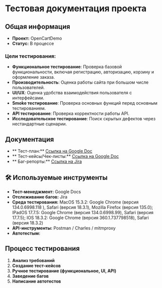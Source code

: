 # Тестовая документация проекта

##  Общая информация
- **Проект:** OpenCartDemo
- **Статус:** В процессе

### Цели тестирования:
- **Функциональное тестирование**: Проверка базовой функциональности, включая регистрацию, авторизацию, корзину и оформление заказа.
- **Производительность**: Оценка работы сайта при большом числе пользователей.
- **UI/UX**: Оценка удобства взаимодействия пользователя с интерфейсами.
- **Smoke тестирование**: Проверка основных функций перед основным тестированием.
- **API тестирование**: Проверка корректности работы API.
- **Исследовательское тестирование**: Поиск скрытых дефектов через нестандартные сценарии.

##  Документация
- ** Тест-план:** [Ссылка на Google Doc](https://docs.google.com/document/d/1-UzA9eMvBct4neRPNU0l8I0fV85kEhfEHLjc9kcfpL8/edit?usp=sharing)
- ** Тест-кейсы/Чек-листы:** [Ссылка на Google Doc](https://docs.google.com/spreadsheets/d/1PE0baTKnWi0xxrNNhFXbVm7ixFAK26_UP19XoU1WyZQ/edit?usp=sharing)
- ** Баг-репорты:** [Ссылка на Jira](https://opencartdemo.atlassian.net/)

## 🛠️ Используемые инструменты
- **Тест-менеджмент:** Google Docs
- **Отслеживание багов:** Jira
- **Среда тестирования:** MacOS 15.3.2: Google Chrome (версия 134.0.6998.118 ), Safari (версия 18.3.1), Mozilla Firefox (версия 135.0); 
IPadOS 17.7.5: Google Chrome (версия 134.0.6998.99), Safari (версия 17.7.5); 
IOS 18.3.2: Google Chrome (версия 360.1.737798518), Safari (версия 18.3.2)	
- **API-инструменты:** Postman / Charles / mitmproxy
- **Автотестым:** 

##  Процесс тестирования
1. **Анализ требований**
2. **Создание тест-кейсов**
3. **Ручное тестирование (функциональное, UI, API)**
4. **Заведение багов**
5. **Написание автотестов**



